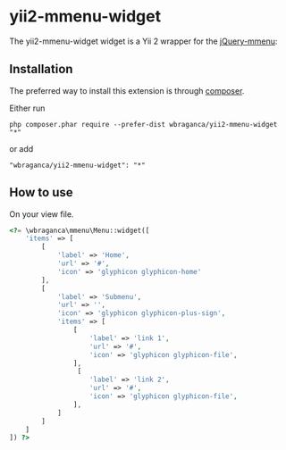 yii2-mmenu-widget
=================

The yii2-mmenu-widget widget is a Yii 2 wrapper for the [jQuery-mmenu](http://mmenu.frebsite.nl/):

Installation
------------

The preferred way to install this extension is through [composer](http://getcomposer.org/download/).

Either run

```
php composer.phar require --prefer-dist wbraganca/yii2-mmenu-widget "*"
```

or add

```
"wbraganca/yii2-mmenu-widget": "*"
```


How to use
----------

On your view file.

```php
<?= \wbraganca\mmenu\Menu::widget([
    'items' => [
        [
            'label' => 'Home',
            'url' => '#',
            'icon' => 'glyphicon glyphicon-home'
        ],
        [
            'label' => 'Submenu',
            'url' => '',
            'icon' => 'glyphicon glyphicon-plus-sign',
            'items' => [
                [
                    'label' => 'link 1',
                    'url' => '#',
                    'icon' => 'glyphicon glyphicon-file',
                ],
                 [
                    'label' => 'link 2',
                    'url' => '#',
                    'icon' => 'glyphicon glyphicon-file',
                ],
            ]
        ]
    ]
]) ?>
```
